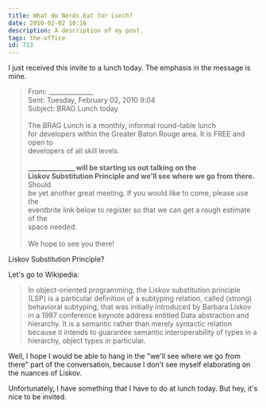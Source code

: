 ```yaml
---
title: What do Nerds Eat for Lunch?
date: 2010-02-02 10:16
description: A description of my post.
tags: the-office
id: 713
---
```

I just received this invite to a lunch today.  The emphasis in the message is mine.

<blockquote>From: ______________<br>
Sent: Tuesday, February 02, 2010 9:04<br>
Subject: BRAG Lunch today
<br><br>
The BRAG Lunch is a monthly, informal round-table lunch<br>
for developers within the Greater Baton Rouge area. It is FREE and open to<br>
developers of all skill levels.<br>
<br>
<b>______________ will be starting us out talking on the<br>
Liskov Substitution Principle and we'll see where we go from there.</b> Should<br>
be yet another great meeting. If you would like to come, please use the<br>
eventbrite link below to register so that we can get a rough estimate of the<br>
space needed.<br>
<br>
We hope to see you there!</blockquote>

Liskov Substitution Principle?

Let's go to Wikipedia:

<blockquote>In object-oriented programming, the Liskov substitution principle (LSP) is a particular definition of a subtyping relation, called (strong) behavioral subtyping, that was initially introduced by Barbara Liskov in a 1987 conference keynote address entitled Data abstraction and hierarchy. It is a semantic rather than merely syntactic relation because it intends to guarantee semantic interoperability of types in a hierarchy, object types in particular.</blockquote>

Well, I hope I would be able to hang in the "we'll see where we go from there" part of the conversation, because I don't see myself elaborating on the nuances of Liskov.

Unfortunately, I have something that I have to do at lunch today.  But hey, it's nice to be invited.
